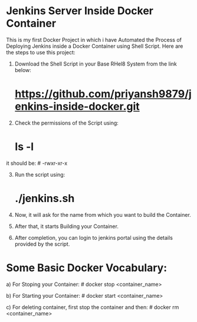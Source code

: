 # Jenkins Server Inside Docker Container
This is my first Docker Project in which i have Automated the Process of Deploying Jenkins inside a Docker Container using Shell Script. Here are the steps to use this project:

1. Download the Shell Script in your Base RHel8 System from the link below:
	# https://github.com/priyansh9879/jenkins-inside-docker.git

2. Check the permissions of the Script using:
	# ls -l
it should be:
	# -rwxr-xr-x

3. Run the script using:
	# ./jenkins.sh

4. Now, it will ask for the name from which you want to build the Container.

5. After that, it starts Building your Container.

6. After completion, you can login to jenkins portal using the details provided by the script.

# Some Basic Docker Vocabulary:

a) For Stoping your Container:
	# docker stop <container_name>

b) For Starting your Container:
	# docker start <container_name>

c) For deleting container, first stop the container and then:
	# docker rm <container_name>
